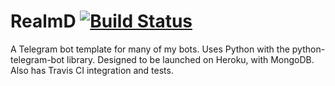 # RealmD [![Build Status](https://travis-ci.org/Epowerj/RealmD.svg?branch=master)](https://travis-ci.org/Epowerj/RealmD)
A Telegram bot template for many of my bots.
Uses Python with the python-telegram-bot library.
Designed to be launched on Heroku, with MongoDB.
Also has Travis CI integration and tests.
